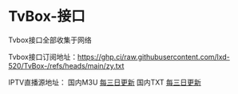 # TvBox-接口
Tvbox接口全部收集于网络


Tvbox接口订阅地址：https://ghp.ci/raw.githubusercontent.com/lxd-520/TvBox-/refs/heads/main/zy.txt


IPTV直播源地址：
国内M3U [每三日更新](http://175.178.251.183:6689/live.m3u)
国内TXT [每三日更新](http://175.178.251.183:6689/live.txt)
